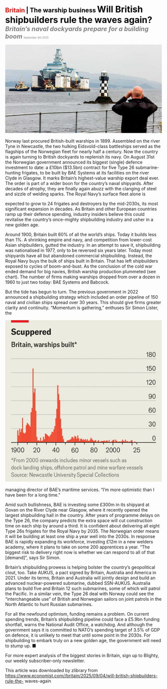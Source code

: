 <span style="color:#E3120B; font-size:14.9pt; font-weight:bold;">Britain</span> <span style="color:#000000; font-size:14.9pt; font-weight:bold;">| The warship business</span>
<span style="color:#000000; font-size:21.0pt; font-weight:bold;">Will British shipbuilders rule the waves again?</span>
<span style="color:#808080; font-size:14.9pt; font-weight:bold; font-style:italic;">Britain’s naval dockyards prepare for a building boom</span>
<span style="color:#808080; font-size:6.2pt;">September 4th 2025</span>

![](../images/043_Will_British_shipbuilders_rule_the_waves_again/p0171_img01.jpeg)

Norway last procured British-built warships in 1899. Assembled on the river Tyne in Newcastle, the two hulking Eidsvold-class battleships served as the flagships of the Norwegian fleet for nearly half a century. Now the country is again turning to British dockyards to replenish its navy. On August 31st the Norwegian government announced its biggest (single) defence investment to date: a £10bn ($13.5bn) contract for five Type 26 submarine- hunting frigates, to be built by BAE Systems at its facilities on the river Clyde in Glasgow. It marks Britain’s highest-value warship export deal ever. The order is part of a wider boon for the country’s naval shipyards. After decades of atrophy, they are finally again abuzz with the clanging of steel and sizzle of welding sparks. The Royal Navy’s surface fleet alone is

expected to grow to 24 frigates and destroyers by the mid-2030s, its most significant expansion in decades. As Britain and other European countries ramp up their defence spending, industry insiders believe this could revitalise the country’s once-mighty shipbuilding industry and usher in a new golden age.

Around 1900, Britain built 60% of all the world’s ships. Today it builds less than 1%. A shrinking empire and navy, and competition from lower-cost Asian shipbuilders, gutted the industry. In an attempt to save it, shipbuilding was nationalised in 1977, only to be reversed six years later. Today most shipyards have all but abandoned commercial shipbuilding. Instead, the Royal Navy buys the bulk of ships built in Britain. That has left shipbuilders exposed to cycles of boom-and-bust. As the conclusion of the cold war ended demand for big navies, British warship production plummeted (see chart). The number of firms making warships dropped from over a dozen in 1960 to just two today: BAE Systems and Babcock.

But the tide has begun to turn. The previous government in 2022 announced a shipbuilding strategy which included an order pipeline of 150 naval and civilian ships spread over 30 years. This should give firms greater clarity and continuity. “Momentum is gathering,” enthuses Sir Simon Lister, the

![](../images/043_Will_British_shipbuilders_rule_the_waves_again/p0172_img01.jpeg)

managing director of BAE’s maritime services. “I’m more optimistic than I have been for a long time.”

Amid such bullishness, BAE is investing some £300m in its shipyard at Govan on the River Clyde near Glasgow, where it recently opened the largest shipbuilding hall in the country. After years of programme delays on the Type 26, the company predicts the extra space will cut construction time on each ship by around a third. It is confident about delivering all eight Type 26s frigates for the Royal Navy by 2035. The Norwegian order means it will be building at least one ship a year well into the 2030s. In response BAE is rapidly expanding its workforce, investing £12m in a new welders academy, where it plans to take on some 200 apprentices a year. “The biggest risk to delivery right now is whether we can respond to all of that [demand]”, says Sir Simon.

Britain’s shipbuilding prowess is helping bolster the country’s geopolitical clout, too. Take AUKUS, a pact signed by Britain, Australia and America in 2021. Under its terms, Britain and Australia will jointly design and build an advanced nuclear-powered submarine, dubbed SSN-AUKUS. Australia plans to build five and Britain 12 such submarines, some of which will patrol the Pacific. In a similar vein, the Type 26 deal with Norway could see the “interchangeable use” of British and Norwegian sailors on joint patrols in the North Atlantic to hunt Russian submarines.

For all the newfound optimism, funding remains a problem. On current spending trends, Britain’s shipbuilding pipeline could face a £5.9bn funding shortfall, warns the National Audit Office, a watchdog. And although the government says it is committed to NATO’s spending target of 3.5% of GDP on defence, it is unlikely to meet that until some point in the 2030s. For shipbuilding to embark truly on a new golden age, the government will need to stump up. ■

For more expert analysis of the biggest stories in Britain, sign up to Blighty, our weekly subscriber-only newsletter.

This article was downloaded by zlibrary from https://www.economist.com//britain/2025/09/04/will-british-shipbuilders-rule-the- waves-again